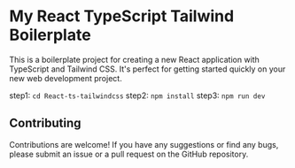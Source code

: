 # My React TypeScript Tailwind Boilerplate

This is a boilerplate project for creating a new React application with TypeScript and Tailwind CSS. It's perfect for getting started quickly on your new web development project.

step1: ``` cd React-ts-tailwindcss ```
step2: ``` npm install ```
step3: ``` npm run dev ```

## Contributing

Contributions are welcome! If you have any suggestions or find any bugs, please submit an issue or a pull request on the GitHub repository.

